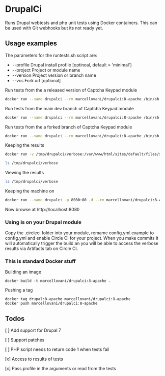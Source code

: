 # DrupalCi

Runs Drupal webtests and php unit tests using Docker containers.
This can be used with Git webhooks but its not ready yet.

## Usage examples
The parameters for the runtests.sh script are:
* --profile   Drupal install profile [optinoal, default = 'minimal']
* --project   Project or module name
* --version   Project version or branch name
* --vcs       Fork url [optional]

Run tests from the a released version of Captcha Keypad module

```bash
docker run --name drupalci --rm marcellovani/drupalci:8-apache /bin/sh -c "php runtests.php --project captcha_keypad --version 1.x"
```

Run tests from the main dev branch of Captcha Keypad module

```bash
docker run --name drupalci --rm marcellovani/drupalci:8-apache /bin/sh -c "php runtests.php --project drupal/captcha_keypad --version 1.x-dev"
```

Run tests from the a forked branch of Captcha Keypad module

```bash
docker run --name drupalci --rm marcellovani/drupalci:8-apache /bin/sh -c "php runtests.php --profile standard --project captcha_keypad --version broken_test-dev --vcs https://github.com/marcelovani/captcha_keypad.git"
```

Keeping the results


```bash
docker run -v /tmp/drupalci/verbose:/var/www/html/sites/default/files/simpletest/verbose --name drupalci --rm marcellovani/drupalci:8-apache /bin/sh -c "php runtests.php --project captcha_keypad --branch 8.x-1.x-dev --vcs https://github.com/marcelovani/captcha_keypad.git"

ls /tmp/drupalci/verbose
```

Viewing the results


```bash
ls /tmp/drupalci/verbose
```

Keeping the machine on

```bash
docker run --name drupalci -p 8080:80 -d --rm marcellovani/drupalci:8-apache
```

Now browse at http://localhost:8080

### Using is on your Drupal module

Copy the .circleci folder into your module, remame config.yml.example to config.yml and enable Circle CI for your project. When you make commits it will automatically trigger the build an you will be able to access the verbose results via Artifacts tab on Circle CI.


### This is standard Docker stuff

Building an image

```
docker build -t marcellovani/drupalci:8-apache .
```

Pushing a tag

```
docker tag drupal:8-apache marcellovani/drupalci:8-apache
docker push marcellovani/drupalci:8-apache
```

## Todos
[ ] Add support for Drupal 7

[ ] Support patches

[ ] PHP script needs to return code 1 when tests fail

[x] Access to results of tests

[x] Pass profile in the arguments or read from the tests
